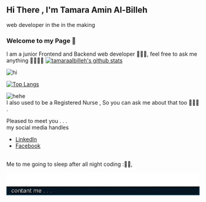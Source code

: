 
<!-- ![pic](./header07.png)-->
##  Hi There , I'm Tamara Amin Al-Billeh
web developer in the in the making  
### Welcome to my Page 🥳
I am a junior Frontend and Backend web developer 👩🏻‍💻, feel free to ask me anything 💁🏻‍♀️🤔
[![tamaraalbilleh's github stats](https://github-readme-stats.vercel.app/api?username=tamaraalbilleh&show_icons=true&theme=default)](https://github.com/tamaraalbilleh/)

![hi](https://pa1.narvii.com/5653/884091bb411fd55ac65fae69a59d1b520fed01c7_hq.gif)

[![Top Langs](https://github-readme-stats.vercel.app/api/top-langs/?username=tamaraalbilleh&layout=compact)](https://github.com/anuraghazra/github-readme-stats)

![hehe](https://i.imgur.com/mWpUJKO.gif)
<br>
I also used to be a Registered Nurse , So you can ask me about that too 👩🏻‍⚕️ .

<!-- ![](https://anime-chan.me/uploads/posts/2014-10/1413366400_smile-3.gif) -->

Pleased to meet you . . . <br>
my social media handles
* [LinkedIn](https://www.linkedin.com/in/tamaraalbilleh/)
* [Facebook](https://web.facebook.com/tamaraalbella2) 
<br>
Me to me going to sleep after all night coding :🌝🤔,
<br>

<!-- ![meme](https://github.com/tamaraalbilleh/tamaraalbilleh/blob/main/meme.jpg?raw=true) -->


![kk](./F07.png) 
